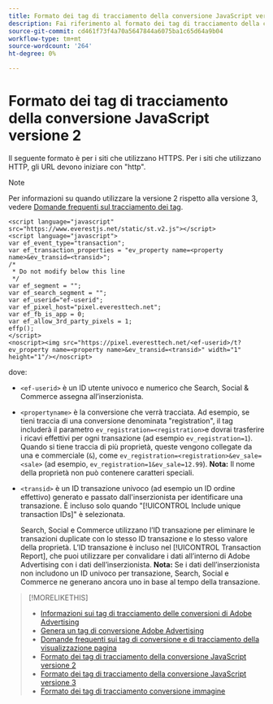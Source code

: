 ```yaml
---
title: Formato dei tag di tracciamento della conversione JavaScript versione 2
description: Fai riferimento al formato dei tag di tracciamento della conversione JavaScript versione 2.
source-git-commit: cd461f73f4a70a5647844a6075ba1c65d64a9b04
workflow-type: tm+mt
source-wordcount: '264'
ht-degree: 0%

---
```


# Formato dei tag di tracciamento della conversione JavaScript versione 2

Il seguente formato è per i siti che utilizzano HTTPS. Per i siti che utilizzano HTTP, gli URL devono iniziare con &quot;http&quot;.

>[!NOTE]
>
>Per informazioni su quando utilizzare la versione 2 rispetto alla versione 3, vedere [Domande frequenti sul tracciamento dei tag](/help/search-social-commerce/tracking/faqs-conversion-page-view-tracking-tags.md).

```
<script language="javascript" src="https://www.everestjs.net/static/st.v2.js"></script>
<script language="javascript">
var ef_event_type="transaction";
var ef_transaction_properties = "ev_property name=<property name>&ev_transid=<transid>";
/*
 * Do not modify below this line
 */
var ef_segment = "";
var ef_search_segment = "";
var ef_userid="ef-userid";
var ef_pixel_host="pixel.everesttech.net";
var ef_fb_is_app = 0;
var ef_allow_3rd_party_pixels = 1;
effp();
</script>
<noscript><img src="https://pixel.everesttech.net/<ef-userid>/t?ev_property name=<property name>&ev_transid=<transid>" width="1" height="1"/></noscript>
```

dove:

* `<ef-userid>` è un ID utente univoco e numerico che Search, Social &amp; Commerce assegna all’inserzionista.

* `<propertyname>` è la conversione che verrà tracciata. Ad esempio, se tieni traccia di una conversione denominata &quot;registration&quot;, il tag includerà il parametro `ev_registration=<registration>`e dovrai trasferire i ricavi effettivi per ogni transazione (ad esempio `ev_registration=1`). Quando si tiene traccia di più proprietà, queste vengono collegate da una e commerciale (`&`), come `ev_registration=<registration>&ev_sale=<sale>` (ad esempio, `ev_registration=1&ev_sale=12.99`). **Nota:**  Il nome della proprietà non può contenere caratteri speciali.

* `<transid>` è un ID transazione univoco (ad esempio un ID ordine effettivo) generato e passato dall&#39;inserzionista per identificare una transazione. È incluso solo quando &quot;[!UICONTROL Include unique transaction IDs]&quot; è selezionata.

   Search, Social e Commerce utilizzano l’ID transazione per eliminare le transazioni duplicate con lo stesso ID transazione e lo stesso valore della proprietà. L’ID transazione è incluso nel [!UICONTROL Transaction Report], che puoi utilizzare per convalidare i dati all’interno di Adobe Advertising con i dati dell’inserzionista. **Nota:** Se i dati dell’inserzionista non includono un ID univoco per transazione, Search, Social e Commerce ne generano ancora uno in base al tempo della transazione.

<!-- add more links -->

>[!MORELIKETHIS]
>
>* [Informazioni sui tag di tracciamento delle conversioni di Adobe Advertising](/help/search-social-commerce/tracking/conversion-tracking-advertising.md)
>* [Genera un tag di conversione Adobe Advertising](/help/search-social-commerce/tools/conversion-tag-generate.md)
>* [Domande frequenti sui tag di conversione e di tracciamento della visualizzazione pagina](/help/search-social-commerce/tracking/faqs-conversion-page-view-tracking-tags.md)
>* [Formato dei tag di tracciamento della conversione JavaScript versione 2](format-conversion-tag-jsv2.md)
>* [Formato dei tag di tracciamento della conversione JavaScript versione 3](format-conversion-tag-jsv3.md)
>* [Formato dei tag di tracciamento conversione immagine](format-conversion-tag-image.md)

